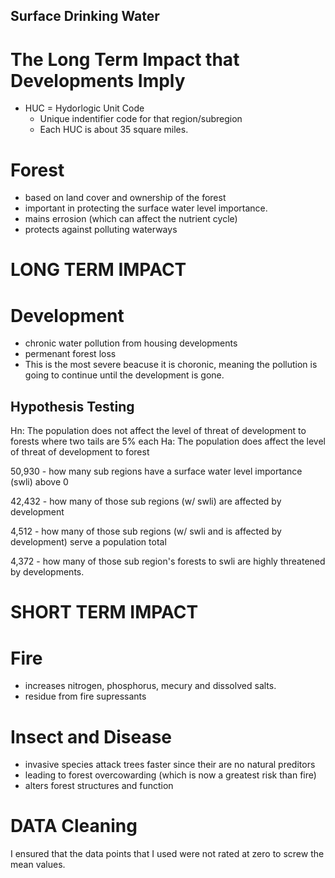 ## Surface Drinking Water
# The Long Term Impact that Developments Imply

- HUC = Hydorlogic Unit Code
  - Unique indentifier code for that region/subregion   
  - Each HUC is about 35 square miles. 


# Forest
- based on land cover and ownership of the forest
- important in protecting the surface water level importance.
- mains errosion (which can affect the nutrient cycle)
- protects against polluting waterways


# LONG TERM IMPACT

# Development
- chronic water pollution from housing developments
- permenant forest loss
- This is the most severe beacuse it is choronic, meaning the pollution is going to continue until the development is gone. 


## Hypothesis Testing
Hn: The population does not affect the level of threat of development to forests where two tails are 5% each
Ha: The population does affect the level of threat of development to forest

50,930 - how many sub regions have a surface water level importance (swli) above 0

42,432 - how many of those sub regions (w/ swli) are affected by development 

4,512 - how many of those sub regions (w/ swli and is affected by development) serve a population total 

4,372 - how many of those sub region's forests to swli are highly threatened by developments. 



# SHORT TERM IMPACT 

# Fire 
- increases nitrogen, phosphorus, mecury and dissolved salts. 
- residue from fire supressants


# Insect and Disease 
- invasive species attack trees faster since their are no natural preditors 
- leading to forest overcowarding (which is now a greatest risk than fire)
- alters forest structures and function

# DATA Cleaning

I ensured that the data points that I used were not rated at zero to screw the mean values.
